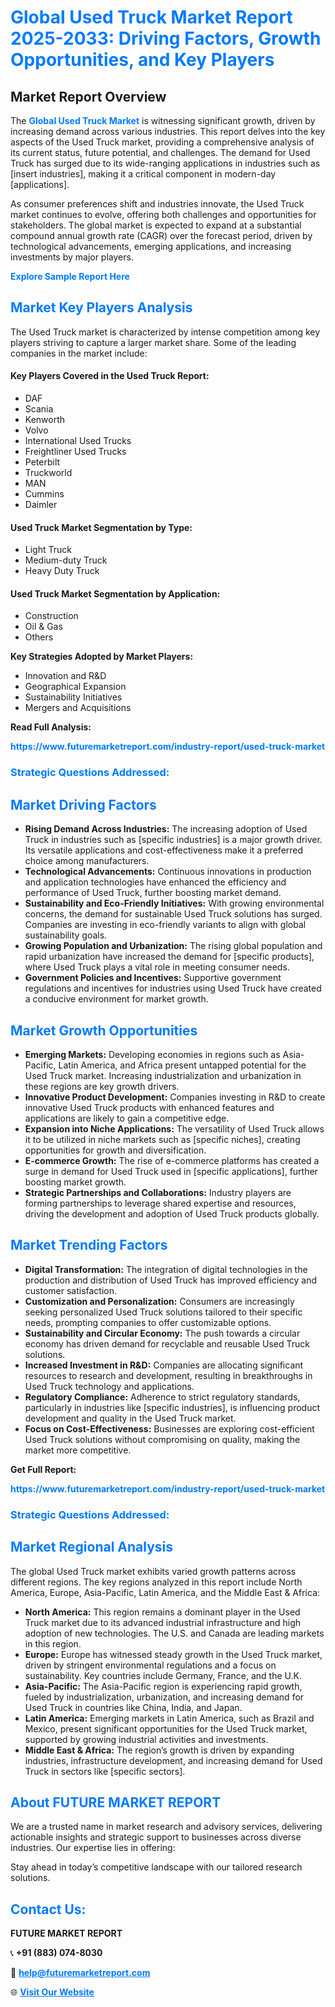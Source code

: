 <h1 style="color: #007BFF;">Global Used Truck Market Report 2025-2033: Driving Factors, Growth Opportunities, and Key Players</h1>

<section id="overview">
<h2>Market Report Overview</h2>
<p>The <a href="https://www.futuremarketreport.com/industry-report/used-truck-market" style="color: #007BFF; text-decoration: none;"><strong>Global Used Truck Market</strong></a> is witnessing significant growth, driven by increasing demand across various industries. This report delves into the key aspects of the Used Truck market, providing a comprehensive analysis of its current status, future potential, and challenges. The demand for Used Truck has surged due to its wide-ranging applications in industries such as [insert industries], making it a critical component in modern-day [applications].</p>
<p>As consumer preferences shift and industries innovate, the Used Truck market continues to evolve, offering both challenges and opportunities for stakeholders. The global market is expected to expand at a substantial compound annual growth rate (CAGR) over the forecast period, driven by technological advancements, emerging applications, and increasing investments by major players.</p>
</section>

<section id="overview">
<p><a href="https://www.futuremarketreport.com/request-sample/reportId=62224" style="color: #007BFF; text-decoration: none;"><strong>Explore Sample Report Here</strong></a></p>
</section>

<section id="key-players">
<h2 style="color: #007BFF;">Market Key Players Analysis</h2>
<p>The Used Truck market is characterized by intense competition among key players striving to capture a larger market share. Some of the leading companies in the market include:</p>
<h4>Key Players Covered in the Used Truck Report:</h4>
<ul><li>DAF</li><li>Scania</li><li>Kenworth</li><li>Volvo</li><li>International Used Trucks</li><li>Freightliner Used Trucks</li><li>Peterbilt</li><li>Truckworld</li><li>MAN</li><li>Cummins</li><li>Daimler</li></ul>
<h4>Used Truck Market Segmentation by Type:</h4>
<ul><li>Light Truck</li><li>Medium-duty Truck</li><li>Heavy Duty Truck</li></ul>

<h4>Used Truck Market Segmentation by Application:</h4>
<ul><li>Construction</li><li>Oil &amp; Gas</li><li>Others</li></ul>
<p><strong>Key Strategies Adopted by Market Players:</strong></p>
<ul>
<li>Innovation and R&D</li>
<li>Geographical Expansion</li>
<li>Sustainability Initiatives</li>
<li>Mergers and Acquisitions</li>
</ul>
</section>

<section>
<p><strong>Read Full Analysis: </strong></p><a href="https://www.futuremarketreport.com/industry-report/used-truck-market" style="color: #007BFF; text-decoration: none;"><strong>https://www.futuremarketreport.com/industry-report/used-truck-market</strong></a>
<h3 style="color: #007BFF;">Strategic Questions Addressed:</h3>
</section>

<section id="driving-factors">
<h2 style="color: #007BFF;">Market Driving Factors</h2>
<ul>
<li><strong>Rising Demand Across Industries:</strong> The increasing adoption of Used Truck in industries such as [specific industries] is a major growth driver. Its versatile applications and cost-effectiveness make it a preferred choice among manufacturers.</li>
<li><strong>Technological Advancements:</strong> Continuous innovations in production and application technologies have enhanced the efficiency and performance of Used Truck, further boosting market demand.</li>
<li><strong>Sustainability and Eco-Friendly Initiatives:</strong> With growing environmental concerns, the demand for sustainable Used Truck solutions has surged. Companies are investing in eco-friendly variants to align with global sustainability goals.</li>
<li><strong>Growing Population and Urbanization:</strong> The rising global population and rapid urbanization have increased the demand for [specific products], where Used Truck plays a vital role in meeting consumer needs.</li>
<li><strong>Government Policies and Incentives:</strong> Supportive government regulations and incentives for industries using Used Truck have created a conducive environment for market growth.</li>
</ul>
</section>

<section id="growth-opportunities">
<h2 style="color: #007BFF;">Market Growth Opportunities</h2>
<ul>
<li><strong>Emerging Markets:</strong> Developing economies in regions such as Asia-Pacific, Latin America, and Africa present untapped potential for the Used Truck market. Increasing industrialization and urbanization in these regions are key growth drivers.</li>
<li><strong>Innovative Product Development:</strong> Companies investing in R&D to create innovative Used Truck products with enhanced features and applications are likely to gain a competitive edge.</li>
<li><strong>Expansion into Niche Applications:</strong> The versatility of Used Truck allows it to be utilized in niche markets such as [specific niches], creating opportunities for growth and diversification.</li>
<li><strong>E-commerce Growth:</strong> The rise of e-commerce platforms has created a surge in demand for Used Truck used in [specific applications], further boosting market growth.</li>
<li><strong>Strategic Partnerships and Collaborations:</strong> Industry players are forming partnerships to leverage shared expertise and resources, driving the development and adoption of Used Truck products globally.</li>
</ul>
</section>

<section id="trending-factors">
<h2 style="color: #007BFF;">Market Trending Factors</h2>
<ul>
<li><strong>Digital Transformation:</strong> The integration of digital technologies in the production and distribution of Used Truck has improved efficiency and customer satisfaction.</li>
<li><strong>Customization and Personalization:</strong> Consumers are increasingly seeking personalized Used Truck solutions tailored to their specific needs, prompting companies to offer customizable options.</li>
<li><strong>Sustainability and Circular Economy:</strong> The push towards a circular economy has driven demand for recyclable and reusable Used Truck solutions.</li>
<li><strong>Increased Investment in R&D:</strong> Companies are allocating significant resources to research and development, resulting in breakthroughs in Used Truck technology and applications.</li>
<li><strong>Regulatory Compliance:</strong> Adherence to strict regulatory standards, particularly in industries like [specific industries], is influencing product development and quality in the Used Truck market.</li>
<li><strong>Focus on Cost-Effectiveness:</strong> Businesses are exploring cost-efficient Used Truck solutions without compromising on quality, making the market more competitive.</li>
</ul>
</section>

<section>
<p><strong>Get Full Report: </strong></p><a href="https://www.futuremarketreport.com/industry-report/used-truck-market" style="color: #007BFF; text-decoration: none;"><strong>https://www.futuremarketreport.com/industry-report/used-truck-market</strong></a>
<h3 style="color: #007BFF;">Strategic Questions Addressed:</h3>
</section>


<section id="regional-analysis">
<h2 style="color: #007BFF;">Market Regional Analysis</h2>
<p>The global Used Truck market exhibits varied growth patterns across different regions. The key regions analyzed in this report include North America, Europe, Asia-Pacific, Latin America, and the Middle East & Africa:</p>
<ul>
<li><strong>North America:</strong> This region remains a dominant player in the Used Truck market due to its advanced industrial infrastructure and high adoption of new technologies. The U.S. and Canada are leading markets in this region.</li>
<li><strong>Europe:</strong> Europe has witnessed steady growth in the Used Truck market, driven by stringent environmental regulations and a focus on sustainability. Key countries include Germany, France, and the U.K.</li>
<li><strong>Asia-Pacific:</strong> The Asia-Pacific region is experiencing rapid growth, fueled by industrialization, urbanization, and increasing demand for Used Truck in countries like China, India, and Japan.</li>
<li><strong>Latin America:</strong> Emerging markets in Latin America, such as Brazil and Mexico, present significant opportunities for the Used Truck market, supported by growing industrial activities and investments.</li>
<li><strong>Middle East & Africa:</strong> The region’s growth is driven by expanding industries, infrastructure development, and increasing demand for Used Truck in sectors like [specific sectors].</li>
</ul>
</section>

<footer>
<h2 style="color: #007BFF;">About FUTURE MARKET REPORT</h2>
<p>We are a trusted name in market research and advisory services, delivering actionable insights and strategic support to businesses across diverse industries. Our expertise lies in offering:</p>

<p>Stay ahead in today’s competitive landscape with our tailored research solutions.</p>

<h2 style="color: #007BFF;">Contact Us:</h2>
<p><strong>FUTURE MARKET REPORT</strong></p>
<p>📞 <strong>+91 (883) 074-8030</strong></p>
<p>📧 <strong><a href="mailto:help@futuremarketreport.com" style="color: #007BFF;">help@futuremarketreport.com</a></strong></p>
<p>🌐 <strong><a href="https://www.futuremarketreport.com/" style="color: #007BFF;">Visit Our Website</a></strong></p>
</footer>